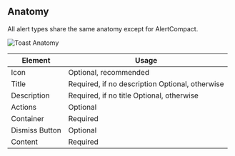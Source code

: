 ## Anatomy

All alert types share the same anatomy except for AlertCompact.

![Toast Anatomy](/assets/components/toast/toast-anatomy.png)

| Element          | Usage                                           |
|------------------|-------------------------------------------------|
| Icon             | Optional, recommended                       |
| Title            | Required, if no description Optional, otherwise |
| Description      | Required, if no title Optional, otherwise       |
| Actions          | Optional                                        |
| Container   | Required                                        |
| Dismiss Button          | Optional                                        |
| Content        | Required                                        |
